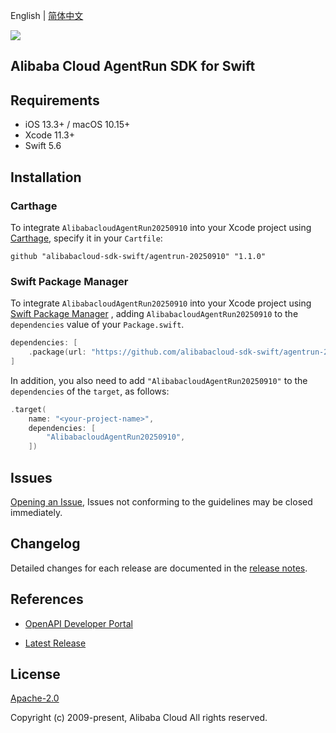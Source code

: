 English | [简体中文](README-CN.md)

![](https://aliyunsdk-pages.alicdn.com/icons/AlibabaCloud.svg)

## Alibaba Cloud AgentRun SDK for Swift

## Requirements

- iOS 13.3+ / macOS 10.15+
- Xcode 11.3+
- Swift 5.6

## Installation

### Carthage

To integrate `AlibabacloudAgentRun20250910` into your Xcode project using [Carthage](https://github.com/Carthage/Carthage), specify it in your `Cartfile`:

```ogdl
github "alibabacloud-sdk-swift/agentrun-20250910" "1.1.0"
```

### Swift Package Manager

To integrate `AlibabacloudAgentRun20250910` into your Xcode project using [Swift Package Manager](https://swift.org/package-manager/) , adding `AlibabacloudAgentRun20250910` to the `dependencies` value of your `Package.swift`.

```swift
dependencies: [
    .package(url: "https://github.com/alibabacloud-sdk-swift/agentrun-20250910.git", from: "1.1.0")
]
```

In addition, you also need to add `"AlibabacloudAgentRun20250910"` to the `dependencies` of the `target`, as follows:

```swift
.target(
    name: "<your-project-name>",
    dependencies: [
        "AlibabacloudAgentRun20250910",
    ])
```

## Issues

[Opening an Issue](https://github.com/alibabacloud-sdk-swift/agentrun-20250910/issues/new), Issues not conforming to the guidelines may be closed immediately.

## Changelog

Detailed changes for each release are documented in the [release notes](./ChangeLog.txt).

## References

* [OpenAPI Developer Portal](https://next.api.alibabacloud.com/home)
- [Latest Release](https://github.com/alibabacloud-sdk-swift/agentrun-20250910)

## License

[Apache-2.0](http://www.apache.org/licenses/LICENSE-2.0)

Copyright (c) 2009-present, Alibaba Cloud All rights reserved.
